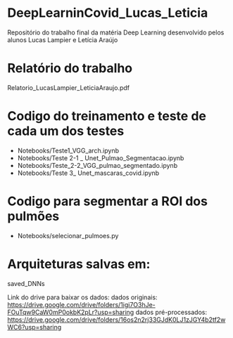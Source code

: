 # DeepLearninCovid_Lucas_Leticia
Repositório do trabalho final da matéria Deep Learning desenvolvido pelos alunos Lucas Lampier e Letícia Araújo

# Relatório do trabalho 
Relatorio_LucasLampier_LeticiaAraujo.pdf

# Codigo do treinamento e teste de cada um dos testes 
- Notebooks/Teste1_VGG_arch.ipynb
- Notebooks/Teste 2-1 _ Unet_Pulmao_Segmentacao.ipynb
- Notebooks/Teste_2-2_VGG_pulmao_segmentado.ipynb
- Notebooks/Teste 3_ Unet_mascaras_covid.ipynb

# Codigo para segmentar a ROI dos pulmões
- Notebooks/selecionar_pulmoes.py

# Arquiteturas salvas em:
saved_DNNs

Link do drive para baixar os dados:
dados originais: https://drive.google.com/drive/folders/1igi7O3hJe-FOuTqw9CaW0mP0okbK2pLr?usp=sharing
dados pré-processados: https://drive.google.com/drive/folders/16os2n2rj33GJdK0LJ1zJGY4b2tf2wWC6?usp=sharing
